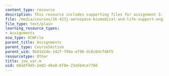 ```yaml
---
content_type: resource
description: This resource includes supporting files for assignment 3.
file: /media/courses/16-423j-aerospace-biomedical-and-life-support-engineering-spring-2006/60adf4d52e0246a86f0e23e5b4ce770d_joe_var.m
file_type: text/plain
learning_resource_types:
- Assignments
ocw_type: OCWFile
parent_title: Assignments
parent_type: CourseSection
parent_uid: 9b41d1de-142f-799a-ef96-dc8c0dcfd6f5
resourcetype: Other
title: joe_var.m
uid: 60adf4d5-2e02-46a8-6f0e-23e5b4ce770d
---
```

